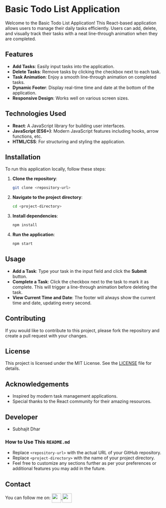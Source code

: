 # Basic Todo List Application

Welcome to the Basic Todo List Application! This React-based application allows users to manage their daily tasks efficiently. Users can add, delete, and visually track their tasks with a neat line-through animation when they are completed.

## Features

- **Add Tasks**: Easily input tasks into the application.
- **Delete Tasks**: Remove tasks by clicking the checkbox next to each task.
- **Task Animation**: Enjoy a smooth line-through animation on completed tasks.
- **Dynamic Footer**: Display real-time time and date at the bottom of the application.
- **Responsive Design**: Works well on various screen sizes.

## Technologies Used

- **React**: A JavaScript library for building user interfaces.
- **JavaScript (ES6+)**: Modern JavaScript features including hooks, arrow functions, etc.
- **HTML/CSS**: For structuring and styling the application.

## Installation

To run this application locally, follow these steps:

1. **Clone the repository**:
   ```bash
   git clone <repository-url>
2. **Navigate to the project directory**:
    ```bash
    cd <project-directory>
3. **Install dependencies**:
    ```bash
    npm install
4. **Run the application**:
    ```bash
    npm start

## Usage

- **Add a Task**: Type your task in the input field and click the **Submit** button.
- **Complete a Task**: Click the checkbox next to the task to mark it as complete. This will trigger a line-through animation before deleting the task.
- **View Current Time and Date**: The footer will always show the current time and date, updating every second.

## Contributing

If you would like to contribute to this project, please fork the repository and create a pull request with your changes.

## License

This project is licensed under the MIT License. See the [LICENSE](LICENSE) file for details.

## Acknowledgements

- Inspired by modern task management applications.
- Special thanks to the React community for their amazing resources.

## Developer

- Subhajit Dhar

### How to Use This `README.md`

- Replace `<repository-url>` with the actual URL of your GitHub repository.
- Replace `<project-directory>` with the name of your project directory.
- Feel free to customize any sections further as per your preferences or additional features you may add in the future.


## Contact

You can follow me on:
 [<img src="https://www.trustedreviews.com/wp-content/uploads/sites/54/2023/07/X-app-920x483.png" height=30 align="center"> ](https://x.com/SubhajitDhar000) [<img src ="https://img.freepik.com/premium-vector/instagram-vector-logo-icon-social-media-logotype_901408-390.jpg" height=30 align="center">](https://www.instagram.com/subhajit_dhar_sd/) 

 